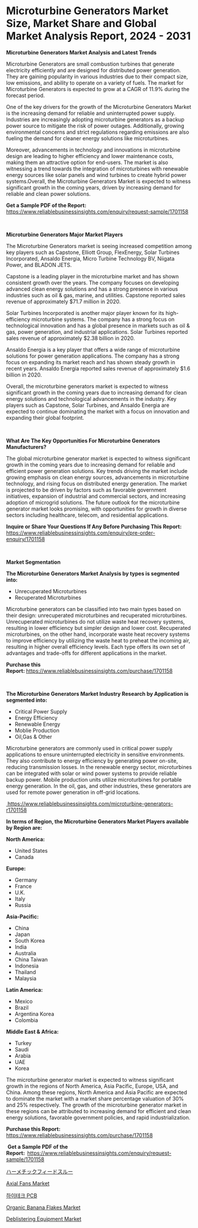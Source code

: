 <p><h1>Microturbine Generators Market Size, Market Share and Global Market Analysis Report, 2024 - 2031</h1></p><p><strong>Microturbine Generators Market Analysis and Latest Trends</strong></p>
<p><p>Microturbine Generators are small combustion turbines that generate electricity efficiently and are designed for distributed power generation. They are gaining popularity in various industries due to their compact size, low emissions, and ability to operate on a variety of fuels. The market for Microturbine Generators is expected to grow at a CAGR of 11.9% during the forecast period.</p><p>One of the key drivers for the growth of the Microturbine Generators Market is the increasing demand for reliable and uninterrupted power supply. Industries are increasingly adopting microturbine generators as a backup power source to mitigate the risk of power outages. Additionally, growing environmental concerns and strict regulations regarding emissions are also fueling the demand for cleaner energy solutions like microturbines.</p><p>Moreover, advancements in technology and innovations in microturbine design are leading to higher efficiency and lower maintenance costs, making them an attractive option for end-users. The market is also witnessing a trend towards the integration of microturbines with renewable energy sources like solar panels and wind turbines to create hybrid power systems.Overall, the Microturbine Generators Market is expected to witness significant growth in the coming years, driven by increasing demand for reliable and clean power solutions.</p></p>
<p><strong>Get a Sample PDF of the Report:&nbsp;</strong> <a href="https://www.reliablebusinessinsights.com/enquiry/request-sample/1701158">https://www.reliablebusinessinsights.com/enquiry/request-sample/1701158</a></p>
<p>&nbsp;</p>
<p><strong>Microturbine Generators Major Market Players</strong></p>
<p><p>The Microturbine Generators market is seeing increased competition among key players such as Capstone, Elliott Group, FlexEnergy, Solar Turbines Incorporated, Ansaldo Energia, Micro Turbine Technology BV, Niigata Power, and BLADON JETS. </p><p>Capstone is a leading player in the microturbine market and has shown consistent growth over the years. The company focuses on developing advanced clean energy solutions and has a strong presence in various industries such as oil & gas, marine, and utilities. Capstone reported sales revenue of approximately $71.7 million in 2020.</p><p>Solar Turbines Incorporated is another major player known for its high-efficiency microturbine systems. The company has a strong focus on technological innovation and has a global presence in markets such as oil & gas, power generation, and industrial applications. Solar Turbines reported sales revenue of approximately $2.38 billion in 2020.</p><p>Ansaldo Energia is a key player that offers a wide range of microturbine solutions for power generation applications. The company has a strong focus on expanding its market reach and has shown steady growth in recent years. Ansaldo Energia reported sales revenue of approximately $1.6 billion in 2020.</p><p>Overall, the microturbine generators market is expected to witness significant growth in the coming years due to increasing demand for clean energy solutions and technological advancements in the industry. Key players such as Capstone, Solar Turbines, and Ansaldo Energia are expected to continue dominating the market with a focus on innovation and expanding their global footprint.</p></p>
<p>&nbsp;</p>
<p><strong>What Are The Key Opportunities For Microturbine Generators Manufacturers?</strong></p>
<p><p>The global microturbine generator market is expected to witness significant growth in the coming years due to increasing demand for reliable and efficient power generation solutions. Key trends driving the market include growing emphasis on clean energy sources, advancements in microturbine technology, and rising focus on distributed energy generation. The market is projected to be driven by factors such as favorable government initiatives, expansion of industrial and commercial sectors, and increasing adoption of microgrid solutions. The future outlook for the microturbine generator market looks promising, with opportunities for growth in diverse sectors including healthcare, telecom, and residential applications.</p></p>
<p><strong>Inquire or Share Your Questions If Any Before Purchasing This Report:</strong> <a href="https://www.reliablebusinessinsights.com/enquiry/pre-order-enquiry/1701158">https://www.reliablebusinessinsights.com/enquiry/pre-order-enquiry/1701158</a></p>
<p>&nbsp;</p>
<p><strong>Market Segmentation</strong></p>
<p><strong>The Microturbine Generators Market Analysis by types is segmented into:</strong></p>
<p><ul><li>Unrecuperated Microturbines</li><li>Recuperated Microturbines</li></ul></p>
<p><p>Microturbine generators can be classified into two main types based on their design: unrecuperated microturbines and recuperated microturbines. Unrecuperated microturbines do not utilize waste heat recovery systems, resulting in lower efficiency but simpler design and lower cost. Recuperated microturbines, on the other hand, incorporate waste heat recovery systems to improve efficiency by utilizing the waste heat to preheat the incoming air, resulting in higher overall efficiency levels. Each type offers its own set of advantages and trade-offs for different applications in the market.</p></p>
<p><strong>Purchase this Report:&nbsp;</strong><a href="https://www.reliablebusinessinsights.com/purchase/1701158">https://www.reliablebusinessinsights.com/purchase/1701158</a></p>
<p>&nbsp;</p>
<p><strong>The Microturbine Generators Market Industry Research by Application is segmented into:</strong></p>
<p><ul><li>Critical Power Supply</li><li>Energy Efficiency</li><li>Renewable Energy</li><li>Moblie Production</li><li>Oil,Gas & Other</li></ul></p>
<p><p>Microturbine generators are commonly used in critical power supply applications to ensure uninterrupted electricity in sensitive environments. They also contribute to energy efficiency by generating power on-site, reducing transmission losses. In the renewable energy sector, microturbines can be integrated with solar or wind power systems to provide reliable backup power. Mobile production units utilize microturbines for portable energy generation. In the oil, gas, and other industries, these generators are used for remote power generation in off-grid locations.</p></p>
<p><a href="https://www.reliablebusinessinsights.com/microturbine-generators-r1701158">&nbsp;https://www.reliablebusinessinsights.com/microturbine-generators-r1701158</a></p>
<p><strong>In terms of Region, the Microturbine Generators Market Players available by Region are:</strong></p>
<p>
    <p> <strong> North America: </strong>
        <ul>
            <li>United States</li>
            <li>Canada</li>
        </ul>
        </p> 
    <p> <strong> Europe: </strong>
        <ul>
            <li>Germany</li>
            <li>France</li>
            <li>U.K.</li>
            <li>Italy</li>
            <li>Russia</li>
        </ul>
        </p> 
    <p> <strong> Asia-Pacific: </strong>
        <ul>
            <li>China</li>
            <li>Japan</li>
            <li>South Korea</li>
            <li>India</li>
            <li>Australia</li>
            <li>China Taiwan</li>
            <li>Indonesia</li>
            <li>Thailand</li>
            <li>Malaysia</li>
        </ul>
        </p> 
    <p> <strong> Latin America: </strong>
        <ul>
            <li>Mexico</li>
            <li>Brazil</li>
            <li>Argentina Korea</li>
            <li>Colombia</li>
        </ul>
        </p> 
    <p> <strong> Middle East & Africa: </strong>
        <ul>
            <li>Turkey</li>
            <li>Saudi</li>
            <li>Arabia</li>
            <li>UAE</li>
            <li>Korea</li>
        </ul>
    </p>
    </p>
<p><p>The microturbine generator market is expected to witness significant growth in the regions of North America, Asia Pacific, Europe, USA, and China. Among these regions, North America and Asia Pacific are expected to dominate the market with a market share percentage valuation of 30% and 25% respectively. The growth of the microturbine generator market in these regions can be attributed to increasing demand for efficient and clean energy solutions, favorable government policies, and rapid industrialization.</p></p>
<p><strong>Purchase this Report: </strong><a href="https://www.reliablebusinessinsights.com/purchase/1701158">https://www.reliablebusinessinsights.com/purchase/1701158</a></p>
<p>&nbsp;<strong>Get a Sample PDF of the Report:&nbsp;&nbsp;</strong><a href="https://www.reliablebusinessinsights.com/enquiry/request-sample/1701158">https://www.reliablebusinessinsights.com/enquiry/request-sample/1701158</a></p>
<p><strong></strong></p>
<p><p><a href="https://github.com/leigh4852023/Market-Research-Report-List-1/blob/main/9035326124058.md">ハーメチックフィードスルー</a></p><p><a href="https://github.com/sofayahoo2023/Market-Research-Report-List-4/blob/main/axial-fans-market.md">Axial Fans Market</a></p><p><a href="https://github.com/emakpiahsopiah/Market-Research-Report-List-1/blob/main/5717073109491.md">하이테크 PCB</a></p><p><a href="https://issuu.com/reportprime-2/docs/organic-banana-flakes-market-size-2030.pptx">Organic Banana Flakes Market</a></p><p><a href="https://github.com/cameroneffertz/Market-Research-Report-List-1/blob/main/deblistering-equipment-market.md">Deblistering Equipment Market</a></p></p>
